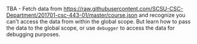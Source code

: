 TBA - Fetch data from https://raw.githubusercontent.com/SCSU-CSC-Department/201701-csc-443-01/master/course.json and recognize you can't access the data from within the global scope. But learn how to pass the data to the global scope, or use `debugger` to access the data for debugging purposes.
